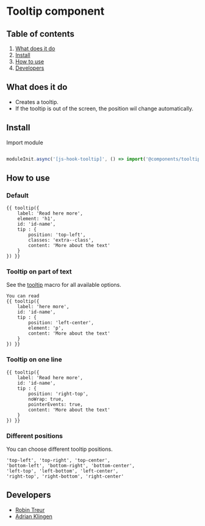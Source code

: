 # Tooltip component

## Table of contents
1. [What does it do](#markdown-header-what-does-it-do)
2. [Install](#markdown-header-install)
3. [How to use](#markdown-header-how-to-use)
4. [Developers](#markdown-header-developers)

## What does it do
* Creates a tooltip.
* If the tooltip is out of the screen, the position wil change automatically.

## Install
Import module
```javascript

moduleInit.async('[js-hook-tooltip]', () => import('@components/tooltip'));
```

## How to use

### Default

```htmlmixed
{{ tooltip({
    label: 'Read here more',
    element: 'h1',
    id: 'id-name',
    tip : {
        position: 'top-left',
        classes: 'extra--class',
        content: 'More about the text'
    }
}) }}
```

### Tooltip on part of text
See the [tooltip](/components/tooltip/template/tooltip.html) macro for all available options.
```htmlmixed
You can read
{{ tooltip({
    label: 'here more',
    id: 'id-name',
    tip : {
        position: 'left-center',
        element: 'p',
        content: 'More about the text'
    }
}) }}
```

### Tooltip on one line

```htmlmixed
{{ tooltip({
    label: 'Read here more',
    id: 'id-name',
    tip : {
        position: 'right-top',
        noWrap: true,
        pointerEvents: true,
        content: 'More about the text'
    }
}) }}
```

### Different positions
You can choose different tooltip positions.
```htmlmixed
'top-left', 'top-right', 'top-center',
'bottom-left', 'bottom-right', 'bottom-center',
'left-top', 'left-bottom', 'left-center',
'right-top', 'right-bottom', 'right-center'
```

## Developers
* [Robin Treur](mailto:robin.treur@deptagency.com)
* [Adrian Klingen](mailto:adrian.klingen@deptagency.com)
